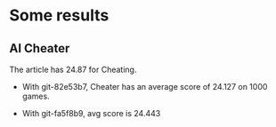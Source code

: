 # Some results

## AI Cheater

The article has 24.87 for Cheating.


* With git-82e53b7, 
Cheater has an average score of 24.127 on 1000 games.

* With git-fa5f8b9, avg score is 24.443

